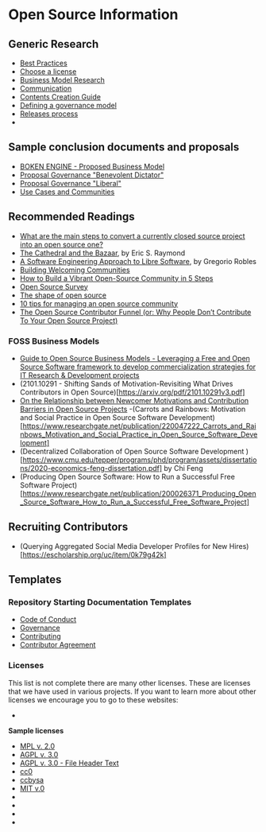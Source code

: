 # Open Source Information

## Generic Research

- [Best Practices]()
- [Choose a license]()
- [Business Model Research]()
- [Communication]()
- [Contents Creation Guide]()
- [Defining a governance model]()
- [Releases process]()
- 

## Sample conclusion documents and proposals

- [BOKEN ENGINE - Proposed Business Model]()
- [Proposal Governance "Benevolent Dictator"]()
- [Proposal Governance "Liberal"]()
- [Use Cases and Communities]() 

## Recommended Readings

- [What are the main steps to convert a currently closed source project into an open source one?](https://opensource.stackexchange.com/questions/589/what-are-the-main-steps-to-convert-a-currently-closed-source-project-into-an-ope)
- [The Cathedral and the Bazaar](http://www.catb.org/~esr/writings/cathedral-bazaar/), by Eric S. Raymond
- [A Software Engineering Approach to Libre Software](http://www.opensourcejahrbuch.de/download/jb2004/chapter_03/III-3-Robles.pdf), by Gregorio Robles
- [Building Welcoming Communities](https://opensource.guide/building-community/)
- [How to Build a Vibrant Open-Source Community in 5 Steps](https://adevait.com/blog/workplace/build-open-source-community)
- [Open Source Survey](https://opensourcesurvey.org/2017/)
- [The shape of open source](https://github.blog/2016-06-23-the-shape-of-open-source/)
- [10 tips for managing an open source community](https://opensource.com/article/19/5/tips-managing-community)
- [The Open Source Contributor Funnel (or: Why People Don’t Contribute To Your Open Source Project)](https://mikemcquaid.com/2018/08/14/the-open-source-contributor-funnel-why-people-dont-contribute-to-your-open-source-project/)

### FOSS Business Models

- [Guide to Open Source Business Models - Leveraging a Free and Open Source Software framework to develop commercialization strategies for IT Research & Development projects](https://www.researchgate.net/publication/266803987_Guide_to_Open_Source_Business_Models_-_Leveraging_a_Free_and_Open_Source_Software_framework_to_develop_commercialization_strategies_for_IT_Research_Development_projects)
- (2101.10291 - Shifting Sands of Motivation-Revisiting What Drives Contributors in Open Source)[https://arxiv.org/pdf/2101.10291v3.pdf]
- [On the Relationship between Newcomer Motivations and Contribution Barriers in Open Source Projects](https://www.researchgate.net/publication/319285388_On_the_Relationship_between_Newcomer_Motivations_and_Contribution_Barriers_in_Open_Source_Projects)
-(Carrots and Rainbows: Motivation and Social Practice in Open Source Software Development)[https://www.researchgate.net/publication/220047222_Carrots_and_Rainbows_Motivation_and_Social_Practice_in_Open_Source_Software_Development]
- (Decentralized Collaboration of Open Source Software Development
)[https://www.cmu.edu/tepper/programs/phd/program/assets/dissertations/2020-economics-feng-dissertation.pdf] by Chi Feng
- (Producing Open Source Software: How to Run a Successful Free Software Project)[https://www.researchgate.net/publication/200026371_Producing_Open_Source_Software_How_to_Run_a_Successful_Free_Software_Project]

## Recruiting Contributors

- (Querying Aggregated Social Media Developer Profiles for New Hires)[https://escholarship.org/uc/item/0k79g42k]

## Templates

### Repository Starting Documentation Templates

- [Code of Conduct]()
- [Governance]()
- [Contributing]()
- [Contributor Agreement]()

### Licenses

This list is not complete there are many other licenses.
These are licenses that we have used in various projects.
If you want to learn more about other licenses we encourage you to go to these websites:

- 

**Sample licenses**

- [MPL v. 2.0]()
- [AGPL v. 3.0]()
- [AGPL v. 3.0 - File Header Text]()
- [cc0]()
- [ccbysa]()
- [MIT v.0]()
- []()
- []()
- []()
- []()



